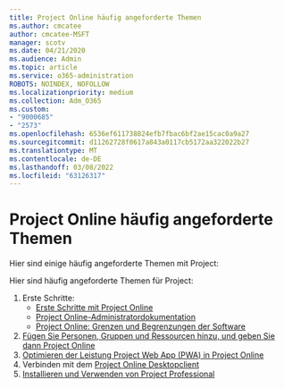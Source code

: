 ```yaml
---
title: Project Online häufig angeforderte Themen
ms.author: cmcatee
author: cmcatee-MSFT
manager: scotv
ms.date: 04/21/2020
ms.audience: Admin
ms.topic: article
ms.service: o365-administration
ROBOTS: NOINDEX, NOFOLLOW
ms.localizationpriority: medium
ms.collection: Adm_O365
ms.custom:
- "9000685"
- "2573"
ms.openlocfilehash: 6536ef611738824efb7fbac6bf2ae15cac0a9a27
ms.sourcegitcommit: d11262728f0617a843a0117cb5172aa322022b27
ms.translationtype: MT
ms.contentlocale: de-DE
ms.lasthandoff: 03/08/2022
ms.locfileid: "63126317"
---
```

# <a name="project-online-frequently-requested-topics"></a>Project Online häufig angeforderte Themen

Hier sind einige häufig angeforderte Themen mit Project:

Hier sind häufig angeforderte Themen für Project:
1.  Erste Schritte: 
    -   [Erste Schritte mit Project Online](https://docs.microsoft.com/projectonline/get-started-with-project-online) 
    -   [Project Online-Administratordokumentation](https://docs.microsoft.com/projectonline/project-online) 
    -   [Project Online: Grenzen und Begrenzungen der Software](https://docs.microsoft.com/ProjectOnline/project-online-software-boundaries-and-limits) 
2.  [Fügen Sie Personen, Gruppen und Ressourcen hinzu, und geben Sie dann Project Online](https://docs.microsoft.com/projectonline/step-2-add-people-to-project-online) 
3.  [Optimieren der Leistung Project Web App (PWA) in Project Online](https://docs.microsoft.com/projectonline/tune-project-online-performance)
4.  Verbinden mit dem [Project Online Desktopclient](https://docs.microsoft.com/projectonline/connect-to-project-online-with-the-project-online-desktop-client) 
5.  [Installieren und Verwenden von Project Professional](https://support.office.com/article/install-project-7059249b-d9fe-4d61-ab96-5c5bf435f281) 
